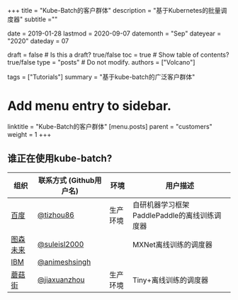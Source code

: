 +++
title =  "Kube-Batch的客户群体"
description = "基于Kubernetes的批量调度器"
subtitle =""

date = 2019-01-28
lastmod = 2020-09-07
datemonth = "Sep"
dateyear = "2020"
dateday = 07

draft = false  # Is this a draft? true/false
toc = true  # Show table of contents? true/false
type = "posts"  # Do not modify.
authors = ["Volcano"]

tags = ["Tutorials"]
summary = "基于kube-batch的广泛客户群体"

# Add menu entry to sidebar.
linktitle = "Kube-Batch的客户群体"
[menu.posts]
  parent = "customers"
  weight = 1
+++
## 谁正在使用kube-batch?

| 组织                                 | 联系方式 (Github用户名) | 环境 | 用户描述 |
|------------------------------------| ------------- | ------------- | ------------- |
| [百度](https://www.baidu.com)        |[@tizhou86](https://github.com/tizhou86)| 生产环境 | 自研机器学习框架PaddlePaddle的离线训练调度器 |
| [图森未来](https://www.tusimple.com)   | [@suleisl2000](https://github.com/suleisl2000) | | MXNet离线训练的调度器 |
| [IBM](https://github.com/IBM/FfDL) | [@animeshsingh](https://github.com/animeshsingh)| |  |
| [蘑菇街](https://www.mogujie.com)     | [@jiaxuanzhou](https://github.com/jiaxuanzhou)| 生产环境 |  Tiny+离线训练的调度器|